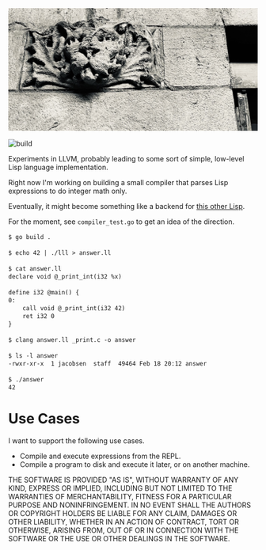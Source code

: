 
<img src="/lll.jpg" width="800">

![build](https://github.com/eigenhombre/lll/actions/workflows/build.yml/badge.svg)

Experiments in LLVM, probably leading to some sort of simple,
low-level Lisp language implementation.

Right now I'm working on building a small compiler that parses
Lisp expressions to do integer math only.

Eventually, it might become something like a backend for [this other
Lisp](https://github.com/eigenhombre/l1/).

For the moment, see `compiler_test.go` to get an idea of the direction.

<!-- The following examples are autogenerated, do not change by hand! -->
<!-- BEGIN EXAMPLES -->

    
    $ go build .
    
    $ echo 42 | ./lll > answer.ll
    
    $ cat answer.ll
    declare void @_print_int(i32 %x)
    
    define i32 @main() {
    0:
    	call void @_print_int(i32 42)
    	ret i32 0
    }
    
    $ clang answer.ll _print.c -o answer
    
    $ ls -l answer
    -rwxr-xr-x  1 jacobsen  staff  49464 Feb 18 20:12 answer
    
    $ ./answer
    42
    
    
    
<!-- END EXAMPLES -->

# Use Cases

I want to support the following use cases.

- Compile and execute expressions from the REPL.
- Compile a program to disk and execute it later, or on another machine.

THE SOFTWARE IS PROVIDED "AS IS", WITHOUT WARRANTY OF ANY KIND, EXPRESS OR
IMPLIED, INCLUDING BUT NOT LIMITED TO THE WARRANTIES OF MERCHANTABILITY,
FITNESS FOR A PARTICULAR PURPOSE AND NONINFRINGEMENT. IN NO EVENT SHALL THE
AUTHORS OR COPYRIGHT HOLDERS BE LIABLE FOR ANY CLAIM, DAMAGES OR OTHER
LIABILITY, WHETHER IN AN ACTION OF CONTRACT, TORT OR OTHERWISE, ARISING FROM,
OUT OF OR IN CONNECTION WITH THE SOFTWARE OR THE USE OR OTHER DEALINGS IN THE
SOFTWARE.
